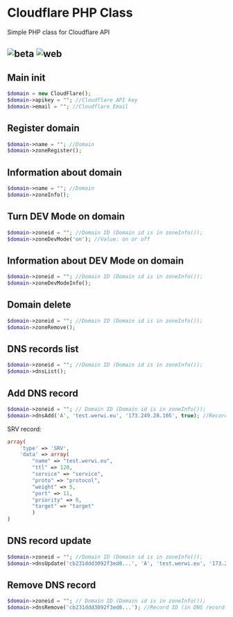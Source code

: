 # Cloudflare PHP Class

Simple PHP class for Cloudflare API
 
![beta](https://img.shields.io/badge/status-beta-yellow.svg?style=for-the-badge)
![web](https://img.shields.io/badge/web-werwi.eu-brightgreen.svg?style=for-the-badge) 
--- 
## Main init
```php
$domain = new CloudFlare();
$domain->apikey = ""; //Cloudflare API key
$domain->email = ""; //Cloudflare Email
```

## Register domain
```php
$domain->name = ""; //Domain
$domain->zoneRegister();
```

## Information about domain
```php
$domain->name = ""; //Domain
$domain->zoneInfo();
```

## Turn DEV Mode on domain
```php
$domain->zoneid = ""; //Domain ID (Domain id is in zoneInfo());
$domain->zoneDevMode('on'); //Value: on or off 
```

## Information about DEV Mode on domain
```php
$domain->zoneid = ""; //Domain ID (Domain id is in zoneInfo());
$domain->zoneDevModeInfo();
```

## Domain delete
```php
$domain->zoneid = ""; //Domain ID (Domain id is in zoneInfo());
$domain->zoneRemove();
```

## DNS records list
```php
$domain->zoneid = ""; //Domain ID (Domain id is in zoneInfo());
$domain->dnsList();
```

## Add DNS record
```php
$domain->zoneid = ""; // Domain ID (Domain id is in zoneInfo());
$domain->dnsAdd('A', 'test.werwi.eu', '173.249.28.105', true); //Record type, domain, content, proxied on CloudFlare
```
SRV record:
```php
array(
	'type' => 'SRV',
	'data' => array(
		"name" => "test.werwi.eu",
		"ttl" => 120,
		"service" => "service",
		"proto" => "protocol",
		"weight" => 5,
		"port" => 11,
		"priority" => 0,
		"target" => "target"
		)
)
```


## DNS record update
```php
$domain->zoneid = ""; //Domain ID (Domain id is in zoneInfo());
$domain->dnsUpdate('cb231ddd3092f3ed8...', 'A', 'test.werwi.eu', '173.249.28.105', true); //Record ID (in DNS record list), record type, content, proxied on CloudFlare
```

## Remove DNS record
```php
$domain->zoneid = ""; // Domain ID (Domain id is in zoneInfo());
$domain->dnsRemove('cb231ddd3092f3ed8...'); //Record ID (in DNS record list)
```
